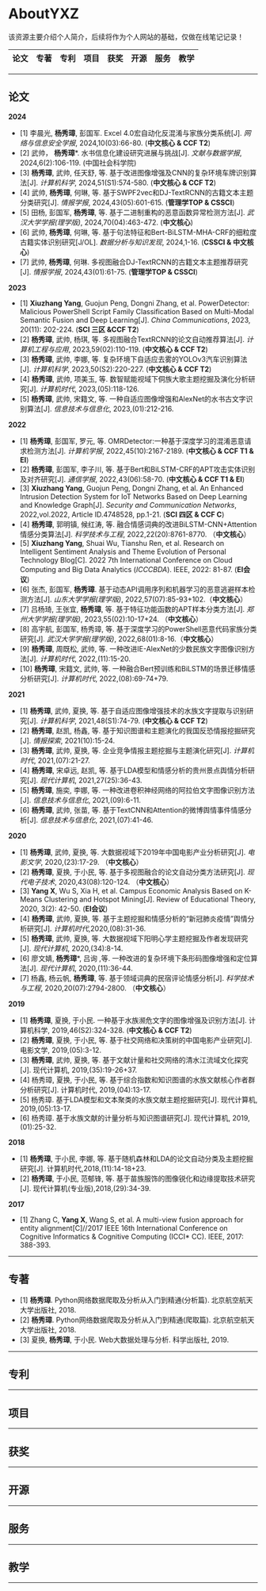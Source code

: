 # AboutYXZ
该资源主要介绍个人简介，后续将作为个人网站的基础，仅做在线笔记记录！


 论文 |  专著 |  专利 | 项目 | 获奖 | 开源 | 服务 | 教学
 ---- | ---- | ---- | ---- | ---- | ---- | ---- | ----


---

## 论文

**2024**
- [1] 李晨光, **杨秀璋**, 彭国军. Excel 4.0宏自动化反混淆与家族分类系统[J]. *网络与信息安全学报*, 2024,10(03):66-80. (**中文核心 & CCF T2**)
- [2] 武帅， **杨秀璋***. 水书信息化建设研究进展与挑战[J]. *文献与数据学报*, 2024,6(2):106-119. (中国社会科学院)
- [3] **杨秀璋**, 武帅, 任天舒, 等. 基于改进图像增强及CNN的复杂环境车牌识别算法[J]. *计算机科学*, 2024,51(S1):574-580. (**中文核心 & CCF T2**)
- [4] 武帅, **杨秀璋**, 何琳, 等. 基于SWPF2vec和DJ-TextRCNN的古籍文本主题分类研究[J]. *情报学报*, 2024,43(05):601-615. (**管理学TOP & CSSCI**)
- [5] 田杨, 彭国军, **杨秀璋**, 等. 基于二进制重构的恶意函数异常检测方法[J]. *武汉大学学报(理学版)*, 2024,70(04):463-472. (**中文核心**)
- [6] 武帅, **杨秀璋**, 何琳, 等. 基于句法特征和Bert-BiLSTM-MHA-CRF的细粒度古籍实体识别研究[J/OL]. *数据分析与知识发现*, 2024,1-16. (**CSSCI & 中文核心**)
- [7] 武帅, **杨秀璋**, 何琳. 多视图融合DJ-TextRCNN的古籍文本主题推荐研究[J]. *情报学报*, 2024,43(01):61-75. (**管理学TOP & CSSCI**)

**2023**
- [1] **Xiuzhang Yang**, Guojun Peng, Dongni Zhang, et al. PowerDetector: Malicious PowerShell Script Family Classification Based on Multi-Modal Semantic Fusion and Deep Learning[J]. *China Communications*, 2023, 20(11): 202-224. (**SCI 三区 &CCF T2**)
- [2] **杨秀璋**, 武帅, 杨琪, 等. 多视图融合TextRCNN的论文自动推荐算法[J]. *计算机工程与应用*, 2023,59(02):110-119. (**中文核心 & CCF T2**)
- [3] **杨秀璋**, 武帅, 李娜, 等. 复杂环境下自适应去雾的YOLOv3汽车识别算法[J]. *计算机科学*, 2023,50(S2):220-227. (**中文核心 & CCF T2**)
- [4] **杨秀璋**, 武帅, 项美玉, 等. 数智赋能视域下侗族大歌主题挖掘及演化分析研究[J]. *计算机时代*, 2023,(05):118-126.
- [5] **杨秀璋**, 武帅, 宋籍文, 等. 一种自适应图像增强和AlexNet的水书古文字识别算法[J]. *信息技术与信息化*, 2023,(01):212-216.

**2022**
- [1] **杨秀璋**, 彭国军, 罗元, 等. OMRDetector:一种基于深度学习的混淆恶意请求检测方法[J]. *计算机学报*, 2022,45(10):2167-2189.  (**中文核心 & CCF T1 & EI**)
- [2] **杨秀璋**, 彭国军, 李子川, 等. 基于Bert和BiLSTM-CRF的APT攻击实体识别及对齐研究[J]. *通信学报*, 2022,43(06):58-70. (**中文核心 & CCF T1 & EI**)
- [3] **Xiuzhang Yang**, Guojun Peng, Dongni Zhang, et al. An Enhanced Intrusion Detection System for IoT Networks Based on Deep Learning and Knowledge Graph[J]. *Security and Communication Networks*, 2022,vol.2022, Article ID.4748528, pp.1-21. (**SCI 四区 & CCF C**)
- [4] **杨秀璋**, 郭明镇, 候红涛, 等. 融合情感词典的改进BiLSTM-CNN+Attention情感分类算法[J]. *科学技术与工程*, 2022,22(20):8761-8770. （**中文核心**）
- [5] **Xiuzhang Yang**, Shuai Wu, Tianshu Ren, et al. Research on Intelligent Sentiment Analysis and Theme Evolution of Personal Technology Blog[C]. 2022 7th International Conference on Cloud Computing and Big Data Analytics (*ICCCBDA*). IEEE, 2022: 81-87. (**EI会议**)
- [6] 张杰, 彭国军, **杨秀璋**. 基于动态API调用序列和机器学习的恶意逃避样本检测方法[J]. *山东大学学报(理学版)*, 2022,57(07):85-93+102.（**中文核心**）
- [7] 吕杨琦, 王张宜, **杨秀璋**, 等. 基于特征功能函数的APT样本分类方法[J]. *郑州大学学报(理学版)*, 2023,55(02):10-17+24. （**中文核心**）
- [8] 高宇航, 彭国军, 杨秀璋, 等. 基于深度学习的PowerShell恶意代码家族分类研究[J]. *武汉大学学报(理学版)*, 2022,68(01):8-16.（**中文核心**）
- [9] **杨秀璋**, 周既松, 武帅, 等. 一种改进IE-AlexNet的少数民族文字图像识别方法[J]. *计算机时代*, 2022,(11):15-20.
- [10] **杨秀璋**, 宋籍文, 武帅, 等. 一种融合Bert预训练和BiLSTM的场景迁移情感分析研究[J]. *计算机时代*, 2022,(08):69-74+79.

**2021**
- [1] **杨秀璋**, 武帅, 夏换, 等. 基于自适应图像增强技术的水族文字提取与识别研究[J]. *计算机科学*, 2021,48(S1):74-79. (**中文核心 & CCF T2**)
- [2] **杨秀璋**, 赵凯, 杨鑫, 等. 基于知识图谱和主题演化的我国反恐情报挖掘研究[J]. *情报探索*, 2021(10):15-24.
- [3] **杨秀璋**, 武帅, 夏换, 等. 企业竞争情报主题挖掘与主题演化研究[J]. *计算机时代*, 2021,(07):21-27.
- [4] **杨秀璋**, 宋卓远, 赵凯, 等. 基于LDA模型和情感分析的贵州景点舆情分析研究[J]. *现代计算机*, 2021,27(25):36-43.
- [5] **杨秀璋**, 施奕, 李娜, 等. 一种改进卷积神经网络的阿拉伯文字图像识别方法[J]. *信息技术与信息化*, 2021,(09):6-11.
- [6] **杨秀璋**, 武帅, 张苗, 等. 基于TextCNN和Attention的微博舆情事件情感分析[J]. *信息技术与信息化*, 2021,(07):41-46.

**2020**
- [1] **杨秀璋**, 武帅, 夏换, 等. 大数据视域下2019年中国电影产业分析研究[J]. *电影文学*, 2020,(23):17-29. （**中文核心**）
- [2] **杨秀璋**, 夏换, 于小民, 等. 基于多视图融合的论文自动分类方法研究[J]. *现代电子技术*, 2020,43(08):120-124. （**中文核心**）
- [3] **Yang X**, Wu S, Xia H, et al. Campus Economic Analysis Based on K-Means Clustering and Hotspot Mining[J]. Review of Educational Theory, 2020, 3(2): 42-50. (**EI会议**)
- [4] **杨秀璋**, 武帅, 夏换, 等. 基于主题挖掘和情感分析的“新冠肺炎疫情”舆情分析研究[J]. *计算机时代*,2020,(08):31-36.
- [5] **杨秀璋**, 武帅, 夏换, 等. 大数据视域下阳明心学主题挖掘及作者发现研究[J]. *现代计算机*, 2020,(34):8-14.
- [6] 廖文婧, **杨秀璋***, 吕询 ,等. 一种改进的复杂环境下条形码图像增强和定位算法[J]. *现代计算机*, 2020,(11):36-44.
- [7] 杨鑫, 杨云帆, **杨秀璋**, 等. 基于领域词典的民宿评论情感分析[J]. *科学技术与工程*, 2020,20(07):2794-2800. （**中文核心**）

**2019** 
- [1] **杨秀璋**, 夏换, 于小民. 一种基于水族濒危文字的图像增强及识别方法[J]. 计算机科学, 2019,46(S2):324-328. (**中文核心 & CCF T2**)
- [2] **杨秀璋**, 夏换, 于小民, 等. 基于社交网络和决策树的中国电影产业研究[J]. 电影文学, 2019,(05):3-12.
- [3] **杨秀璋**, 武帅, 夏换, 等. 基于文献计量和社交网络的清水江流域文化探究[J]. 现代计算机, 2019,(35):19-26+37.
- [4] 杨秀璋, 夏换, 于小民, 等. 基于综合指数和知识图谱的水族文献核心作者群分析研究[J]. 计算机时代, 2019,(04):13-17.
- [5] 杨秀璋. 基于LDA模型和文本聚类的水族文献主题挖掘研究[J]. 现代计算机, 2019,(05):13-17.
- [6] 杨秀璋. 基于水族文献的计量分析与知识图谱研究[J]. 现代计算机, 2019,(01):25-32.

**2018**
- [1] **杨秀璋**, 于小民, 李娜, 等. 基于随机森林和LDA的论文自动分类及主题挖掘研究[J]. 计算机时代,2018,(11):14-18+23.
- [2] **杨秀璋**, 于小民, 范郁锋, 等. 基于苗族服饰的图像锐化和边缘提取技术研究[J]. 现代计算机(专业版),2018,(29):34-39.

**2017**
- [1] Zhang C, **Yang X**, Wang S, et al. A multi-view fusion approach for entity alignment[C]//2017 IEEE 16th International Conference on Cognitive Informatics & Cognitive Computing (ICCI* CC). IEEE, 2017: 388-393.

---

## 专著

- [1] **杨秀璋**. Python网络数据爬取及分析从入门到精通(分析篇). 北京航空航天大学出版社, 2018.
- [2] **杨秀璋**. Python网络数据爬取及分析从入门到精通(爬取篇). 北京航空航天大学出版社, 2018.
- [3] 夏换, **杨秀璋**, 于小民. Web大数据处理与分析. 科学出版社, 2019.


---

## 专利

---

## 项目

---

## 获奖


---

## 开源

---


## 服务

---

## 教学


---


